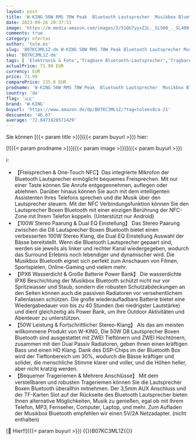 ```yaml
---
layout: post
title: 'W-KING 50W RMS 70W Peak  Bluetooth Lautsprecher  Musikbox Bluetooth Box Stereo Klang/Tiefe Bässe  IPX6 Wasserdicht Outdoor Lautsprecher Boxen 40H Akku/EQ/Powerbank  Musikboxen NFC/Freisprechen/AUX/TF'
date: 2023-09-26 20:37:51
image: 'https://m.media-amazon.com/images/I/51QU7yyxZ2L._SL500_._SL400_.jpg'
comments: true
category: ofertas
author: 'tole.es'
slug: 'B07KC3ML1Z-de W-KING 50W RMS 70W Peak Bluetooth Lautsprecher Musikbox...'
sku: 'B07KC3ML1Z-de'
tags: [ 'Elektronik & Foto','Tragbare Bluetooth-Lautsprecher','Tragbare Geräte','Tragbare Lautsprecher & Audio-Docks','Zubehör für tragbare Geräte','w-king','🇩🇪', ]
actualPrice: 71.99 EUR
currency: EUR
price: 71.99
comparePrice: 135.0 EUR
prodname: 'W-KING 50W RMS 70W Peak  Bluetooth Lautsprecher  Musikbox Bluetooth Box Stereo Klang/Tiefe Bässe  IPX6 Wasserdicht Outdoor Lautsprecher Boxen 40H Akku/EQ/Powerbank  Musikboxen NFC/Freisprechen/AUX/TF'
country: 'de'
flag: '🇩🇪'
brand: 'W-KING'
buyurl: 'https://www.amazon.de/dp/B07KC3ML1Z/?tag=tolees0ca-21'
descuento: '46.67'
average: '72.8471428571429'
---
```


Sie können [{{< param title >}}]({{< param buyurl >}}) hier:

[![{{< param prodname >}}]({{< param image >}})]({{< param buyurl >}})

ℹ️:

- 【Freisprechen & One-Touch NFC】Das integrierte Mikrofon der Bluetooth Lautsprecher ermöglicht bequemes Freisprechen. Mit nur einer Taste können Sie Anrufe entgegennehmen, auflegen oder ablehnen. Darüber hinaus können Sie auch mit dem intelligenten Assistenten Ihres Telefons sprechen und die Musik über den Lautsprecher steuern. Mit der NFC Verbindungsfunktion können Sie den Lautsprecher Boxen Bluetooth mit einer einzigen Berührung der NFC-Zone mit Ihrem Telefon koppeln. (Unterstützt nur Android)
- 【100W Stereo Paarung & Dual EQ Einstellung】 Das Stereo Paarung zwischen die D8 Lautsprecher Boxen Bluetooth bietet einen verbesserten 100W Stereo Klang, die Dual EQ Einstellung Auswahl der Bässe bereitstellt. Wenn die Bluetooth Lautsprecher gepaart sind, werden sie jeweils als linker und rechter Kanal wiedergegeben, wodurch das Surround Erlebnis noch lebendiger und dynamischer wird. Die Musikbox Bluetooth eignet sich perfekt zum Anschauen von Filmen, Sportspielen, Online-Gaming und vielem mehr.
- 【IPX6 Wasserdicht & Große Batterie Power Bank】 Die wasserdichte IPX6 Beschichtung der Musikbox Bluetooth schützt nicht nur vor Spritzwasser und Staub, sondern die robusten Schutzabdeckungen an den Seiten können auch die passiven Radiatoren vor versehentlichem Fallenlassen schützen. Die große wiederaufladbare Batterie bietet eine Wiedergabedauer von bis zu 40 Stunden (bei niedrigster Lautstärke) und dient gleichzeitig als Power Bank, um Ihre Outdoor Aktivitäten und Abenteuer zu unterstützen.
- 【50W Leistung & Fortschrittlicher Stereo-Klang】 Als das am meisten willkommene Produkt von W-KING, Die 50W D8 Lautsprecher Boxen Bluetooth sind ausgestattet mit ZWEI Tieftönern und ZWEI Hochtönern, zusammen mit den Dual Passiv Radiatoren, geben Ihnen einen kräftigen Bass und einen HD Klang. Dank des DSP-Chips im der Bluetooth Box wird der Tieftonbereich um 30%, wodurch die Bässe kräftiger und solider, die menschliche Stimme klarer und voller, und die Höhen heller, aber nicht kratzig werden.
- 【Bequemer Trageriemen & Mehrere Anschlüsse】 Mit dem verstellbaren und robusten Trageriemen können Sie die Lautsprecher Boxen Bluetooth überallhin mitnehmen. Der 3,5mm AUX Anschluss und der TF-Karten Slot auf der Rückseite des Bluetooth Lautsprecher bieten Ihnen alternative Möglichkeiten, Musik zu genießen, egal ob mit Ihrem Telefon, MP3, Fernseher, Computer, Laptop, und mehr. Zum Aufladen der Musikbox Bluetooth empfehlen wir einen 5V/2A Netzadapter. (nicht enthalten)

[🛒 Hier!!]({{< param buyurl >}})
{{<world>}}B07KC3ML1Z{{</world>}}
